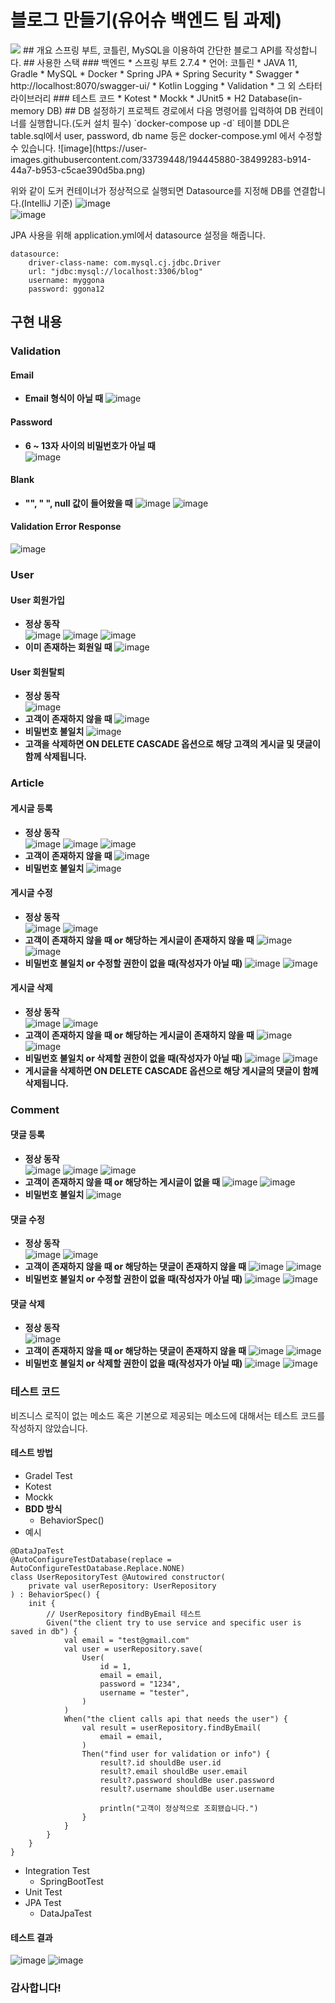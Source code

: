 # 블로그 만들기(유어슈 백엔드 팀 과제)
<img src="https://img.shields.io/badge/Kotlin-7F52FF?style=for-the-badge&logo=Kotlin&logoColor=white">
## 개요
스프링 부트, 코틀린, MySQL을 이용하여 간단한 블로그 API를 작성합니다.
## 사용한 스택
### 백엔드
* 스프링 부트 2.7.4
* 언어: 코틀린
* JAVA 11, Gradle
* MySQL
* Docker
* Spring JPA
* Spring Security
* Swagger
    * http://localhost:8070/swagger-ui/
* Kotlin Logging
* Validation
* 그 외 스타터 라이브러리
### 테스트 코드
* Kotest
* Mockk
* JUnit5
* H2 Database(in-memory DB)
## DB 설정하기
프로젝트 경로에서 다음 명령어를 입력하여 DB 컨테이너를 실행합니다.(도커 설치 필수)  
`docker-compose up -d`  
테이블 DDL은 table.sql에서 user, password, db name 등은 docker-compose.yml 에서 수정할 수 있습니다.
![image](https://user-images.githubusercontent.com/33739448/194445880-38499283-b914-44a7-b953-c5cae390d5ba.png)

위와 같이 도커 컨테이너가 정상적으로 실행되면 Datasource를 지정해 DB를 연결합니다.(IntelliJ 기준)
![image](https://user-images.githubusercontent.com/33739448/194445803-69da21e6-71d2-4a99-879e-b2e946fa089c.png)  
![image](https://user-images.githubusercontent.com/33739448/194451261-aa10f610-22eb-483f-b47f-be110fc922cc.png)

JPA 사용을 위해 application.yml에서 datasource 설정을 해줍니다.
```
datasource:
    driver-class-name: com.mysql.cj.jdbc.Driver
    url: "jdbc:mysql://localhost:3306/blog"
    username: myggona
    password: ggona12
```
## 구현 내용
### Validation
#### Email
* **Email 형식이 아닐 때**
  ![image](https://user-images.githubusercontent.com/33739448/194446092-66b93fa6-8b4f-4662-8115-d5f1def5f5ca.png)
#### Password
* **6 ~ 13자 사이의 비밀번호가 아닐 때**  
  ![image](https://user-images.githubusercontent.com/33739448/194446211-83f61ef9-40e3-4af4-a5ce-e437aa272fd4.png)
#### Blank
* **"", " ", null 값이 들어왔을 때**
  ![image](https://user-images.githubusercontent.com/33739448/194446344-0ad3b89e-dfe0-46ed-8f01-d2cfce0bac12.png)
  ![image](https://user-images.githubusercontent.com/33739448/194446385-a4b7c380-1bd0-4c3c-a5ae-e4916361bbc0.png)
#### Validation Error Response
![image](https://user-images.githubusercontent.com/33739448/194446121-9912a9c7-b980-402b-8a87-a4236a0bbbf7.png)
### User
#### User 회원가입
* **정상 동작**  
  ![image](https://user-images.githubusercontent.com/33739448/194446457-d844d757-1bb9-4eec-b046-5a0e5e6ce4d1.png)
  ![image](https://user-images.githubusercontent.com/33739448/194446489-d028d3c2-9b59-401f-a1c1-f12953c9d654.png)
  ![image](https://user-images.githubusercontent.com/33739448/194446616-74f737da-1d94-4878-8849-76a36ffaf6ea.png)
* **이미 존재하는 회원일 때**
  ![image](https://user-images.githubusercontent.com/33739448/194446523-c84e4ad4-5f42-4cec-8a41-4111190e635c.png)
#### User 회원탈퇴
* **정상 동작**  
  ![image](https://user-images.githubusercontent.com/33739448/194446816-9a4c363e-b580-46fe-88a2-28290e7deead.png)
* **고객이 존재하지 않을 때**
  ![image](https://user-images.githubusercontent.com/33739448/194446669-23ec661a-98fe-4621-b879-75380b3c627b.png)
* **비밀번호 불일치**
  ![image](https://user-images.githubusercontent.com/33739448/194446700-c868771a-4008-4f0b-925b-d53a7a4d0326.png)
* **고객을 삭제하면 ON DELETE CASCADE 옵션으로 해당 고객의 게시글 및 댓글이 함께 삭제됩니다.**
### Article
#### 게시글 등록
* **정상 동작**  
  ![image](https://user-images.githubusercontent.com/33739448/194446907-d80f9e08-821a-43b0-b184-1b04f9f8190c.png)
  ![image](https://user-images.githubusercontent.com/33739448/194446929-d8ac11cc-9087-4879-8d50-64ad53c10770.png)
  ![image](https://user-images.githubusercontent.com/33739448/194447094-47a7bd37-9fee-4fad-9bac-25429678070e.png)
* **고객이 존재하지 않을 때**
  ![image](https://user-images.githubusercontent.com/33739448/194446967-5e03d1da-d16a-4d98-8730-df50aed60db5.png)
* **비밀번호 불일치**
  ![image](https://user-images.githubusercontent.com/33739448/194446998-1fa82bd2-2142-42c1-98a0-eea397eafca5.png)
#### 게시글 수정
* **정상 동작**  
  ![image](https://user-images.githubusercontent.com/33739448/194447184-86eac214-dea8-49b1-9a2b-67a4bdd9e0fe.png)
  ![image](https://user-images.githubusercontent.com/33739448/194447155-54712d34-eb70-4992-a03c-662ed241ec19.png)
* **고객이 존재하지 않을 때 or 해당하는 게시글이 존재하지 않을 때**
  ![image](https://user-images.githubusercontent.com/33739448/194447245-12bd8a83-2487-41be-ad37-fec187e4cda3.png)
  ![image](https://user-images.githubusercontent.com/33739448/194447209-e7189242-e0ba-4221-b85b-d102ee6a8c05.png)
* **비밀번호 불일치 or 수정할 권한이 없을 때(작성자가 아닐 때)**
  ![image](https://user-images.githubusercontent.com/33739448/194447326-e6512120-d959-41d6-bbca-89492c393b96.png)
  ![image](https://user-images.githubusercontent.com/33739448/194447383-93083d7b-9343-4bf3-919e-d12ff4bd0489.png)
#### 게시글 삭제
* **정상 동작**  
  ![image](https://user-images.githubusercontent.com/33739448/194447542-9ace7d9b-97b6-4f85-be4a-cba8e72186ac.png)
  ![image](https://user-images.githubusercontent.com/33739448/194447553-4e787613-e499-4559-bd31-797571c24ed5.png)
* **고객이 존재하지 않을 때 or 해당하는 게시글이 존재하지 않을 때**
  ![image](https://user-images.githubusercontent.com/33739448/194447245-12bd8a83-2487-41be-ad37-fec187e4cda3.png)
  ![image](https://user-images.githubusercontent.com/33739448/194447209-e7189242-e0ba-4221-b85b-d102ee6a8c05.png)
* **비밀번호 불일치 or 삭제할 권한이 없을 때(작성자가 아닐 때)**
  ![image](https://user-images.githubusercontent.com/33739448/194447326-e6512120-d959-41d6-bbca-89492c393b96.png)
  ![image](https://user-images.githubusercontent.com/33739448/194450154-93f9bb73-d03f-4fb3-bbe1-7a913e83e3fe.png)
* **게시글을 삭제하면 ON DELETE CASCADE 옵션으로 해당 게시글의 댓글이 함께 삭제됩니다.**
### Comment
#### 댓글 등록
* **정상 동작**  
  ![image](https://user-images.githubusercontent.com/33739448/194447719-693594eb-5665-4c8b-96ac-11f51eea36cb.png)
  ![image](https://user-images.githubusercontent.com/33739448/194447737-c859ccdb-0472-4612-bcdf-87000233628e.png)
  ![image](https://user-images.githubusercontent.com/33739448/194447888-ce76e493-7a3f-41e9-8488-33fd6e5b62e4.png)
* **고객이 존재하지 않을 때 or 해당하는 게시글이 없을 때**
  ![image](https://user-images.githubusercontent.com/33739448/194447245-12bd8a83-2487-41be-ad37-fec187e4cda3.png)
  ![image](https://user-images.githubusercontent.com/33739448/194447786-adc9dd41-e781-43c4-b02a-64f601b342f0.png)
* **비밀번호 불일치**
  ![image](https://user-images.githubusercontent.com/33739448/194447326-e6512120-d959-41d6-bbca-89492c393b96.png)
#### 댓글 수정
* **정상 동작**  
  ![image](https://user-images.githubusercontent.com/33739448/194448054-e3b26bc5-7278-48b7-9abe-bfaa9fe4beb2.png)
  ![image](https://user-images.githubusercontent.com/33739448/194448077-0b0d5300-d26f-419e-a1df-fbbbe4e5e802.png)
* **고객이 존재하지 않을 때 or 해당하는 댓글이 존재하지 않을 때**
  ![image](https://user-images.githubusercontent.com/33739448/194447245-12bd8a83-2487-41be-ad37-fec187e4cda3.png)
  ![image](https://user-images.githubusercontent.com/33739448/194447981-d1e87549-d704-4f89-9554-88a0cfe31664.png)
* **비밀번호 불일치 or 수정할 권한이 없을 때(작성자가 아닐 때)**
  ![image](https://user-images.githubusercontent.com/33739448/194447326-e6512120-d959-41d6-bbca-89492c393b96.png)
  ![image](https://user-images.githubusercontent.com/33739448/194447485-b58bae6b-1ff2-40eb-98b8-26397e861037.png)
#### 댓글 삭제
* **정상 동작**  
  ![image](https://user-images.githubusercontent.com/33739448/194448302-43f932bd-e9e8-4bcd-8320-c03162cf1f55.png)
* **고객이 존재하지 않을 때 or 해당하는 댓글이 존재하지 않을 때**
  ![image](https://user-images.githubusercontent.com/33739448/194447245-12bd8a83-2487-41be-ad37-fec187e4cda3.png)
  ![image](https://user-images.githubusercontent.com/33739448/194448241-766831cc-05cd-4d72-9522-07ede8d9790c.png)
* **비밀번호 불일치 or 삭제할 권한이 없을 때(작성자가 아닐 때)**
  ![image](https://user-images.githubusercontent.com/33739448/194447326-e6512120-d959-41d6-bbca-89492c393b96.png)
  ![image](https://user-images.githubusercontent.com/33739448/194450162-42d8a553-f8f2-4c3a-a997-e8d42b6807a0.png)
  
### 테스트 코드
비즈니스 로직이 없는 메소드 혹은 기본으로 제공되는 메소드에 대해서는 테스트 코드를 작성하지 않았습니다.
#### 테스트 방법
* Gradel Test
* Kotest
* Mockk
* **BDD 방식**
  * BehaviorSpec()
* 예시
```
@DataJpaTest
@AutoConfigureTestDatabase(replace = AutoConfigureTestDatabase.Replace.NONE)
class UserRepositoryTest @Autowired constructor(
    private val userRepository: UserRepository
) : BehaviorSpec() {
    init {
        // UserRepository findByEmail 테스트
        Given("the client try to use service and specific user is saved in db") {
            val email = "test@gmail.com"
            val user = userRepository.save(
                User(
                    id = 1,
                    email = email,
                    password = "1234",
                    username = "tester",
                )
            )
            When("the client calls api that needs the user") {
                val result = userRepository.findByEmail(
                    email = email,
                )
                Then("find user for validation or info") {
                    result?.id shouldBe user.id
                    result?.email shouldBe user.email
                    result?.password shouldBe user.password
                    result?.username shouldBe user.username

                    println("고객이 정상적으로 조회됐습니다.")
                }
            }
        }
    }
}
```
* Integration Test
  * SpringBootTest
* Unit Test
* JPA Test
  * DataJpaTest
#### 테스트 결과
![image](https://user-images.githubusercontent.com/33739448/194448933-e3987288-432d-4331-89fc-d9529bd4e3df.png)
![image](https://user-images.githubusercontent.com/33739448/194448980-cc45a2f6-7d4f-4de4-8726-f325ae5b1eb9.png)


### 감사합니다!
